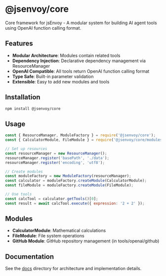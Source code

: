 # @jsenvoy/core

Core framework for jsEnvoy - A modular system for building AI agent tools using OpenAI function calling format.

## Features

- **Modular Architecture**: Modules contain related tools
- **Dependency Injection**: Declarative dependency management via ResourceManager
- **OpenAI Compatible**: All tools return OpenAI function calling format
- **Type Safe**: Built-in parameter validation
- **Extensible**: Easy to add new modules and tools

## Installation

```bash
npm install @jsenvoy/core
```

## Usage

```javascript
const { ResourceManager, ModuleFactory } = require('@jsenvoy/core');
const { CalculatorModule, FileModule } = require('@jsenvoy/core/modules');

// Set up resources
const resourceManager = new ResourceManager();
resourceManager.register('basePath', './data');
resourceManager.register('encoding', 'utf8');

// Create modules
const moduleFactory = new ModuleFactory(resourceManager);
const calculator = moduleFactory.createModule(CalculatorModule);
const fileModule = moduleFactory.createModule(FileModule);

// Use tools
const calcTool = calculator.getTools()[0];
const result = await calcTool.execute({ expression: '2 + 2' });
```

## Modules

- **CalculatorModule**: Mathematical calculations
- **FileModule**: File system operations
- **GitHub Module**: GitHub repository management (in tools/openai/github)

## Documentation

See the [docs](../../docs) directory for architecture and implementation details.